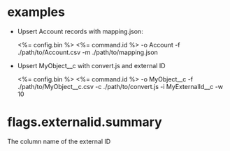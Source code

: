 # examples

- Upsert Account records with mapping.json:

  <%= config.bin %> <%= command.id %> -o Account -f ./path/to/Account.csv -m ./path/to/mapping.json

- Upsert MyObject__c with convert.js and external ID

  <%= config.bin %> <%= command.id %> -o MyObject__c -f ./path/to/MyObject__c.csv -c ./path/to/convert.js -i MyExternalId__c -w 10

# flags.externalid.summary

The column name of the external ID
